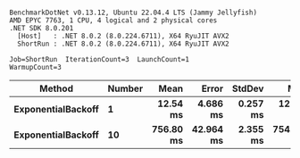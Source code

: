 ```

BenchmarkDotNet v0.13.12, Ubuntu 22.04.4 LTS (Jammy Jellyfish)
AMD EPYC 7763, 1 CPU, 4 logical and 2 physical cores
.NET SDK 8.0.201
  [Host]   : .NET 8.0.2 (8.0.224.6711), X64 RyuJIT AVX2
  ShortRun : .NET 8.0.2 (8.0.224.6711), X64 RyuJIT AVX2

Job=ShortRun  IterationCount=3  LaunchCount=1  
WarmupCount=3  

```
| Method             | Number | Mean      | Error     | StdDev   | Min       | Max       | Allocated |
|------------------- |------- |----------:|----------:|---------:|----------:|----------:|----------:|
| **ExponentialBackoff** | **1**      |  **12.54 ms** |  **4.686 ms** | **0.257 ms** |  **12.28 ms** |  **12.80 ms** |     **520 B** |
| **ExponentialBackoff** | **10**     | **756.80 ms** | **42.964 ms** | **2.355 ms** | **754.09 ms** | **758.23 ms** |    **4120 B** |

